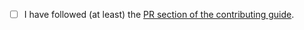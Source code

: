 <!-- Thanks so much for your PR, your contribution is appreciated! ❤️ -->

- [ ] I have followed (at least) the [PR section of the contributing guide](https://github.com/danielmana/ui-packages/blob/HEAD/CONTRIBUTING.md#sending-a-pull-request).
